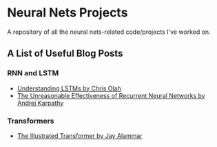 # Neural Nets Projects
A repository of all the neural nets-related code/projects I've worked on.

## A List of Useful Blog Posts

### RNN and LSTM
- [Understanding LSTMs by Chris Olah](https://colah.github.io/posts/2015-08-Understanding-LSTMs/)
- [The Unreasonable Effectiveness of Recurrent Neural Networks by Andrej Karpathy](http://karpathy.github.io/2015/05/21/rnn-effectiveness/)

### Transformers
- [The Illustrated Transformer by Jay Alammar](https://jalammar.github.io/illustrated-transformer/)

